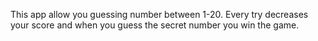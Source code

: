 This app allow you guessing number between 1-20. Every try decreases your score and when you guess the secret number you win the game.
